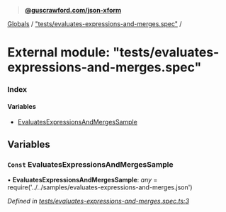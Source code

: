 > **[@guscrawford.com/json-xform](../README.md)**

[Globals](../globals.md) / ["tests/evaluates-expressions-and-merges.spec"](_tests_evaluates_expressions_and_merges_spec_.md) /

# External module: "tests/evaluates-expressions-and-merges.spec"

### Index

#### Variables

* [EvaluatesExpressionsAndMergesSample](_tests_evaluates_expressions_and_merges_spec_.md#const-evaluatesexpressionsandmergessample)

## Variables

### `Const` EvaluatesExpressionsAndMergesSample

• **EvaluatesExpressionsAndMergesSample**: *any* =  require('../../samples/evaluates-expressions-and-merges.json')

*Defined in [tests/evaluates-expressions-and-merges.spec.ts:3](https://github.com/guscrawford-com/json-xform/blob/344182c/src/tests/evaluates-expressions-and-merges.spec.ts#L3)*